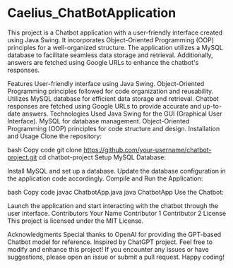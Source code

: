 # Caelius_ChatBotApplication

This project is a Chatbot application with a user-friendly interface created using Java Swing. It incorporates Object-Oriented Programming (OOP) principles for a well-organized structure. The application utilizes a MySQL database to facilitate seamless data storage and retrieval. Additionally, answers are fetched using Google URLs to enhance the chatbot's responses.

Features
User-friendly interface using Java Swing.
Object-Oriented Programming principles followed for code organization and reusability.
Utilizes MySQL database for efficient data storage and retrieval.
Chatbot responses are fetched using Google URLs to provide accurate and up-to-date answers.
Technologies Used
Java Swing for the GUI (Graphical User Interface).
MySQL for database management.
Object-Oriented Programming (OOP) principles for code structure and design.
Installation and Usage
Clone the repository:

bash
Copy code
git clone https://github.com/your-username/chatbot-project.git
cd chatbot-project
Setup MySQL Database:

Install MySQL and set up a database. Update the database configuration in the application code accordingly.
Compile and Run the Application:

bash
Copy code
javac ChatbotApp.java
java ChatbotApp
Use the Chatbot:

Launch the application and start interacting with the chatbot through the user interface.
Contributors
Your Name
Contributor 1
Contributor 2
License
This project is licensed under the MIT License.

Acknowledgments
Special thanks to OpenAI for providing the GPT-based Chatbot model for reference.
Inspired by ChatGPT project.
Feel free to modify and enhance this project! If you encounter any issues or have suggestions, please open an issue or submit a pull request. Happy coding!
 
